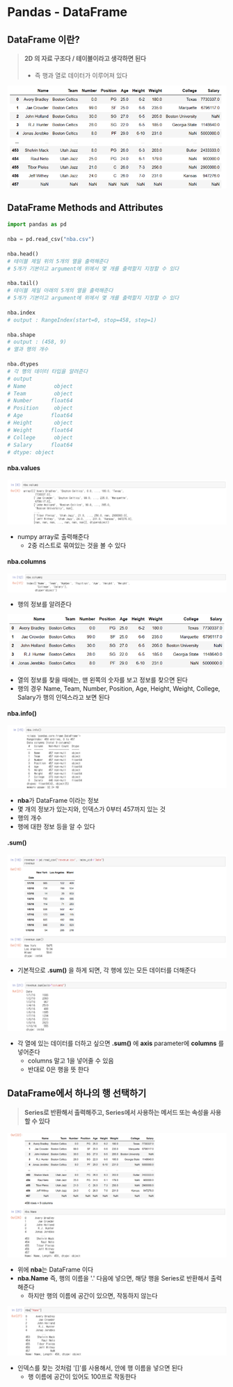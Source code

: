 # Pandas - DataFrame



## DataFrame 이란?

> #### 2D 의 자료 구조다 / 테이블이라고 생각하면 된다
>
> - 즉 행과 열로 데이터가 이루어져 있다

![image-20230501185256989](12_데이터분석_Pandas_Dataframe.assets/image-20230501185256989.png)





## DataFrame Methods and Attributes

```python
import pandas as pd

nba = pd.read_csv("nba.csv")

nba.head()
# 테이블 제일 위의 5개의 열을 출력해준다
# 5개가 기본이고 argument에 위에서 몇 개를 출력할지 지정할 수 있다

nba.tail()
# 테이블 제일 아래의 5개의 열을 출력해준다
# 5개가 기본이고 argument에 위에서 몇 개를 출력할지 지정할 수 있다

nba.index
# output : RangeIndex(start=0, stop=458, step=1)

nba.shape
# output : (458, 9)
# 열과 행의 개수

nba.dtypes
# 각 행의 데이터 타입을 알려준다
# output
# Name         object
# Team         object
# Number      float64
# Position     object
# Age         float64
# Height       object
# Weight      float64
# College      object
# Salary      float64
# dtype: object
```





#### nba.values

![image-20230501185428618](12_데이터분석_Pandas_Dataframe.assets/image-20230501185428618.png)

- numpy array로 출력해준다
  - 2중 리스트로 묶여있는 것을 볼 수 있다





#### nba.columns

![image-20230501190226990](12_데이터분석_Pandas_Dataframe.assets/image-20230501190226990.png)



- 행의 정보를 알려준다



![image-20230501190356960](12_데이터분석_Pandas_Dataframe.assets/image-20230501190356960.png)

- 열의 정보를 찾을 때에는, 맨 왼쪽의 숫자를 보고 정보를 찾으면 된다
- 행의 경우 Name, Team, Number, Position, Age, Height, Weight, College, Salary가 행의 인덱스라고 보면 된다





#### nba.info()

![image-20230501190837639](12_데이터분석_Pandas_Dataframe.assets/image-20230501190837639.png)

- **nba**가 DataFrame 이라는 정보
- 몇 개의 정보가 있는지와, 인덱스가 0부터 457까지 있는 것
- 행의 개수
- 행에 대한 정보 등을 알 수 있다





#### .sum()

![image-20230501191707575](12_데이터분석_Pandas_Dataframe.assets/image-20230501191707575.png)

- 기본적으로 **.sum()** 을 하게 되면, 각 행에 있는 모든 데이터를 더해준다



![image-20230501191754255](12_데이터분석_Pandas_Dataframe.assets/image-20230501191754255.png)

- 각 열에 있는 데이터를 더하고 싶으면 **.sum()** 에 **axis** parameter에 **columns** 를 넣어준다
  - columns 말고 1을 넣어줄 수 있음
  - 반대로 0은 행을 뜻 한다





## DataFrame에서 하나의 행 선택하기

> #### Series로 반환해서 출력해주고, Series에서 사용하는 메서드 또는 속성을 사용할 수 있다



![image-20230501192213301](12_데이터분석_Pandas_Dataframe.assets/image-20230501192213301.png)



- 위에 **nba**는 DataFrame 이다
- **nba.Name** 즉, 행의 이름을 '.' 다음에 넣으면, 해당 행을 Series로 반환해서 출력해준다
  - 하지만 행의 이름에 공간이 있으면, 작동하지 않는다





![image-20230501192354591](12_데이터분석_Pandas_Dataframe.assets/image-20230501192354591.png)



- 인덱스를 찾는 것처럼 '[]'를 사용해서, 안에 행 이름을 넣으면 된다
  - 행 이름에 공간이 있어도 100프로 작동한다

